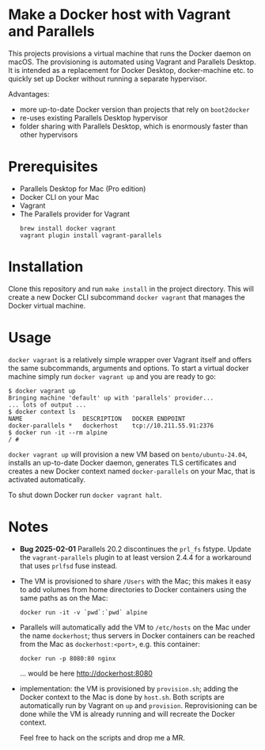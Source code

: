 # Make a Docker host with Vagrant and Parallels

This projects provisions a virtual machine that runs the Docker daemon
on macOS. The provisioning is automated using Vagrant and Parallels
Desktop. It is intended as a replacement for Docker Desktop,
docker-machine etc. to quickly set up Docker without running a
separate hypervisor.

Advantages:

- more up-to-date Docker version than projects that rely on
    `boot2docker`
- re-uses existing Parallels Desktop hypervisor
- folder sharing with Parallels Desktop, which is enormously faster
  than other hypervisors

# Prerequisites

- Parallels Desktop for Mac (Pro edition)
- Docker CLI on your Mac
- Vagrant
- The Parallels provider for Vagrant
  ``` shell
  brew install docker vagrant
  vagrant plugin install vagrant-parallels
  ```

# Installation

Clone this repository and run `make install` in the project
directory. This will create a new Docker CLI subcommand `docker
vagrant` that manages the Docker virtual machine.

# Usage

`docker vagrant` is a relatively simple wrapper over Vagrant itself
and offers the same subcommands, arguments and options. To start a
virtual docker machine simply run `docker vagrant up` and you are
ready to go:

``` shell
$ docker vagrant up
Bringing machine 'default' up with 'parallels' provider...
... lots of output ...
$ docker context ls
NAME                 DESCRIPTION   DOCKER ENDPOINT
docker-parallels *   dockerhost    tcp://10.211.55.91:2376
$ docker run -it --rm alpine
/ # 
```

`docker vagrant up` will provision a new VM based on
`bento/ubuntu-24.04`, installs an up-to-date Docker daemon, generates
TLS certificates and creates a new Docker context named
`docker-parallels` on your Mac, that is activated automatically.

To shut down Docker run `docker vagrant halt`.

# Notes

-   **Bug 2025-02-01** Parallels 20.2 discontinues the `prl_fs`
    fstype. Update the `vagrant-parallels` plugin to at least version
    2.4.4 for a workaround that uses `prlfsd` fuse instead.
-   The VM is provisioned to share `/Users` with the Mac; this makes
    it easy to add volumes from home directories to Docker containers
    using the same paths as on the Mac:
    ``` shell
    docker run -it -v `pwd`:`pwd` alpine
    ```
-   Parallels will automatically add the VM to `/etc/hosts` on the Mac
    under the name `dockerhost`; thus servers in Docker containers can
    be reached from the Mac as `dockerhost:<port>`, e.g. this container:
    ``` shell
    docker run -p 8080:80 nginx
    ```
    ... would be here <http://dockerhost:8080>
-   implementation: the VM is provisioned by `provision.sh`; adding the
    Docker context to the Mac is done by `host.sh`. Both scripts are
    automatically run by Vagrant on `up` and `provision`. Reprovisioning
    can be done while the VM is already running and will recreate the
    Docker context.

    Feel free to hack on the scripts and drop me a MR.
